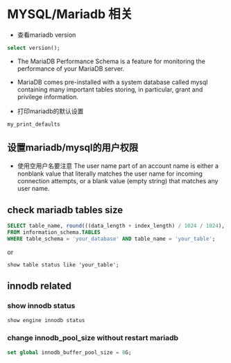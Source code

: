 # MYSQL/Mariadb 相关

* 查看mariadb version

```sql
select version();
```

* The MariaDB Performance Schema is a feature for monitoring the performance of your MariaDB server.
* MariaDB comes pre-installed with a system database called mysql containing many important tables storing, in particular, grant and privilege information.


* 打印mariadb的默认设置
```bash
my_print_defaults
```

## 设置mariadb/mysql的用户权限

* 使用空用户名要注意 
The user name part of an account name is either a nonblank value that literally matches the user name for incoming connection attempts, or a blank value (empty string) that matches any user name.


## check mariadb tables size
```sql
SELECT table_name, round(((data_length + index_length) / 1024 / 1024), 2) AS "Size (MB)"
FROM information_schema.TABLES
WHERE table_schema = 'your_database' AND table_name = 'your_table';
```
or 

```
show table status like 'your_table';
```

## innodb related

### show innodb status
```sql
show engine innodb status
```

### change innodb_pool_size without restart mariadb
```sql
set global innodb_buffer_pool_size = 8G;
```
